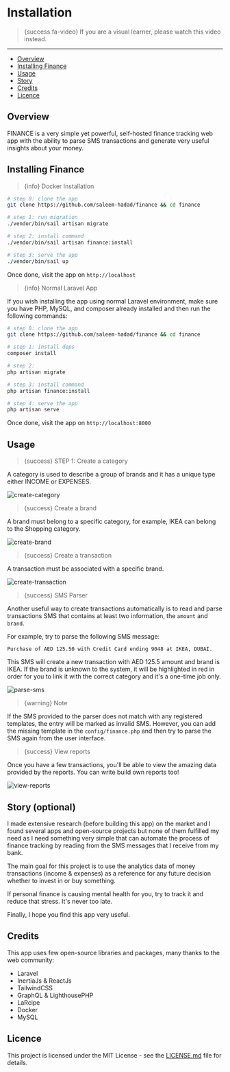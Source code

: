 # Installation

> {success.fa-video} If you are a visual learner, please watch this video instead.

---

- [Overview](#overview)
- [Installing Finance](#installing-finance)
- [Usage](#usage)
- [Story](#story)
- [Credits](#credits)
- [Licence](#licence)

<a name="overview"></a>
## Overview 

FINANCE is a very simple yet powerful, self-hosted finance tracking web app with the ability to parse SMS transactions and generate very useful insights about your money.

<a name="installing-finance"></a>
## Installing Finance

>{info} Docker Installation

```bash
# step 0: clone the app
git clone https://github.com/saleem-hadad/finance && cd finance

# step 1: run migration
./vendor/bin/sail artisan migrate

# step 2: install command
./vendor/bin/sail artisan finance:install

# step 3: serve the app
./vendor/bin/sail up
```

Once done, visit the app on `http://localhost`


>{info} Normal Laravel App

If you wish installing the app using normal Laravel environment, make sure you have PHP, MySQL, and composer already installed and then run the following commands:

```bash
# step 0: clone the app
git clone https://github.com/saleem-hadad/finance && cd finance

# step 1: install deps
composer install

# step 2: 
php artisan migrate

# step 3: install command
php artisan finance:install

# step 4: serve the app
php artisan serve
```

Once done, visit the app on `http://localhost:8000`

<a name="usage"></a>
## Usage

>{success} STEP 1: Create a category

A category is used to describe a group of brands and it has a unique type either INCOME or EXPENSES.

![create-category](/images/create-category.png)

>{success} Create a brand

A brand must belong to a specific category, for example, IKEA can belong to the Shopping category.

![create-brand](/images/create-brand.png)

>{success} Create a transaction

A transaction must be associated with a specific brand.

![create-transaction](/images/create-transaction.png)

>{success} SMS Parser

Another useful way to create transactions automatically is to read and parse transactions SMS that contains at least two information, the `amount` and `brand`.

For example, try to parse the following SMS message:

```text
Purchase of AED 125.50 with Credit Card ending 9048 at IKEA, DUBAI.
```

This SMS will create a new transaction with AED 125.5 amount and brand is IKEA. If the brand is unknown to the system, it will be highlighted in red in order for you to link it with the correct category and it's a one-time job only.

![parse-sms](/images/parse-sms.png)

>{warning} Note

If the SMS provided to the parser does not match with any registered templates, the entry will be marked as invalid SMS. However, you can add the missing template in the `config/finance.php` and then try to parse the SMS again from the user interface.

>{success} View reports

Once you have a few transactions, you'll be able to view the amazing data provided by the reports. You can write build own reports too!

![view-reports](/images/view-reports.png)

<a name="story"></a>
## Story (optional)

I made extensive research (before building this app) on the market and I found several apps and open-source projects but none of them fulfilled my need as I need something very simple that can automate the process of finance tracking by reading from the SMS messages that I receive from my bank. 


The main goal for this project is to use the analytics data of money transactions (income & expenses) as a reference for any future decision whether to invest in or buy something. 

If personal finance is causing mental health for you, try to track it and reduce that stress. It's never too late.

Finally, I hope you find this app very useful.

<a name="credits"></a>
## Credits

This app uses few open-source libraries and packages, many thanks to the web community:

- Laravel
- InertiaJs & ReactJs
- TailwindCSS
- GraphQL & LighthousePHP
- LaRcipe
- Docker
- MySQL

<a name="licence"></a>
## Licence

This project is licensed under the MIT License - see the [LICENSE.md]() file for details.